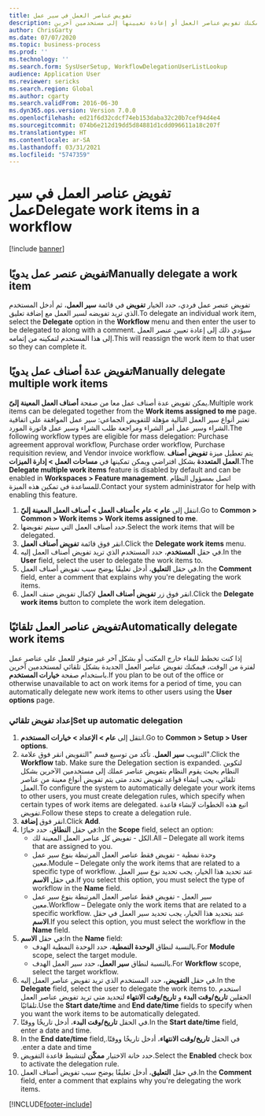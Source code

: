 ```yaml
---
title: تفويض عناصر العمل في سير عمل
description: إذا كنت تخطط للتواجد خارج المكتب مما يعني أنك لن تكون متاحًا لاتخاذ الإجراءات اللازمة على عناصر العمل، فيمكنك تفويض عناصر العمل أو إعادة تعيينها إلى مستخدمين آخرين.
author: ChrisGarty
ms.date: 07/07/2020
ms.topic: business-process
ms.prod: ''
ms.technology: ''
ms.search.form: SysUserSetup, WorkflowDelegationUserListLookup
audience: Application User
ms.reviewer: sericks
ms.search.region: Global
ms.author: cgarty
ms.search.validFrom: 2016-06-30
ms.dyn365.ops.version: Version 7.0.0
ms.openlocfilehash: ed21f6d32cdcf74eb153daba32c20b7cef94d4e4
ms.sourcegitcommit: 074b6e212d19dd5d84881d1cdd096611a18c207f
ms.translationtype: HT
ms.contentlocale: ar-SA
ms.lasthandoff: 03/31/2021
ms.locfileid: "5747359"
---
```

# <a name="delegate-work-items-in-a-workflow"></a><span data-ttu-id="42cfa-103">تفويض عناصر العمل في سير عمل</span><span class="sxs-lookup"><span data-stu-id="42cfa-103">Delegate work items in a workflow</span></span>

[!include [banner](../../includes/banner.md)]

## <a name="manually-delegate-a-work-item"></a><span data-ttu-id="42cfa-104">تفويض عنصر عمل يدويًا</span><span class="sxs-lookup"><span data-stu-id="42cfa-104">Manually delegate a work item</span></span>

<span data-ttu-id="42cfa-105">تفويض عنصر عمل فردي، حدد الخيار **تفويض** في قائمة **سير العمل**، ثم أدخل المستخدم الذي تريد تفويضه لسير العمل مع إضافة تعليق.</span><span class="sxs-lookup"><span data-stu-id="42cfa-105">To delegate an individual work item, select the **Delegate** option in the **Workflow** menu and then enter the user to be delegated to along with a comment.</span></span> <span data-ttu-id="42cfa-106">سيؤدي ذلك إلى إعادة تعيين عنصر العمل إلى هذا المستخدم لتمكينه من إتمامه.</span><span class="sxs-lookup"><span data-stu-id="42cfa-106">This will reassign the work item to that user so they can complete it.</span></span>

## <a name="manually-delegate-multiple-work-items"></a><span data-ttu-id="42cfa-107">تفويض عدة أصناف عمل يدويًا</span><span class="sxs-lookup"><span data-stu-id="42cfa-107">Manually delegate multiple work items</span></span>

<span data-ttu-id="42cfa-108">يمكن تفويض عدة أصناف عمل معا من صفحة **أصناف العمل المعينة إلىّ**.</span><span class="sxs-lookup"><span data-stu-id="42cfa-108">Multiple work items can be delegated together from the **Work items assigned to me** page.</span></span> <span data-ttu-id="42cfa-109">تعتبر أنواع سير العمل التالية مؤهلة للتفويض الجماعي: سير عمل الموافقة على اتفاقية الشراء وسير عمل أمر الشراء ومراجعة طلب الشراء وسير عمل فاتورة المورد.</span><span class="sxs-lookup"><span data-stu-id="42cfa-109">The following workflow types are eligible for mass delegation: Purchase agreement approval workflow, Purchase order workflow, Purchase requisition review, and Vendor invoice workflow.</span></span> <span data-ttu-id="42cfa-110">يتم تعطيل ميزة **تفويض أصناف العمل المتعددة** بشكل افتراضي ويمكن تمكينها في **مساحات العمل > إدارة الميزات**.</span><span class="sxs-lookup"><span data-stu-id="42cfa-110">The **Delegate multiple work items** feature is disabled by default and can be enabled in **Workspaces > Feature management**.</span></span> <span data-ttu-id="42cfa-111">اتصل بمسؤول النظام للمساعدة في تمكين هذه الميزة.</span><span class="sxs-lookup"><span data-stu-id="42cfa-111">Contact your system administrator for help with enabling this feature.</span></span>
1.  <span data-ttu-id="42cfa-112">انتقل إلى **عام > عام >أصناف العمل > أصناف العمل المعينة إليّ**.</span><span class="sxs-lookup"><span data-stu-id="42cfa-112">Go to **Common > Common > Work items > Work items assigned to me**.</span></span>
2.  <span data-ttu-id="42cfa-113">حدد أصناف العمل التي سيتم تفويضها.</span><span class="sxs-lookup"><span data-stu-id="42cfa-113">Select the work items that will be delegated.</span></span>
3.  <span data-ttu-id="42cfa-114">انقر فوق قائمة **تفويض أصناف العمل**.</span><span class="sxs-lookup"><span data-stu-id="42cfa-114">Click the **Delegate work items** menu.</span></span>
4.  <span data-ttu-id="42cfa-115">في حقل **المستخدم**، حدد المستخدم الذي تريد تفويض أصناف العمل إليه.</span><span class="sxs-lookup"><span data-stu-id="42cfa-115">In the **User** field, select the user to delegate the work items to.</span></span>
5.  <span data-ttu-id="42cfa-116">في حقل **التعليق**، أدخل تعليقًا يوضح سبب تفويض أصناف العمل.</span><span class="sxs-lookup"><span data-stu-id="42cfa-116">In the **Comment** field, enter a comment that explains why you're delegating the work items.</span></span>
6.  <span data-ttu-id="42cfa-117">انقر فوق زر **تفويض أصناف العمل** لإكمال تفويض صنف العمل.</span><span class="sxs-lookup"><span data-stu-id="42cfa-117">Click the **Delegate work items** button to complete the work item delegation.</span></span>

## <a name="automatically-delegate-work-items"></a><span data-ttu-id="42cfa-118">تفويض عناصر العمل تلقائيًا</span><span class="sxs-lookup"><span data-stu-id="42cfa-118">Automatically delegate work items</span></span>

<span data-ttu-id="42cfa-119">إذا كنت تخطط للبقاء خارج المكتب أو بشكل آخر غير متوفر للعمل على عناصر عمل لفترة من الوقت، فيمكنك تفويض عناصر العمل الجديدة بشكل تلقائي لمستخدمين آخرين باستخدام صفحة **خيارات المستخدم**.</span><span class="sxs-lookup"><span data-stu-id="42cfa-119">If you plan to be out of the office or otherwise unavailable to act on work items for a period of time, you can automatically delegate new work items to other users using the **User options** page.</span></span>

### <a name="set-up-automatic-delegation"></a><span data-ttu-id="42cfa-120">إعداد تفويض تلقائي</span><span class="sxs-lookup"><span data-stu-id="42cfa-120">Set up automatic delegation</span></span>
1. <span data-ttu-id="42cfa-121">انتقل إلى **عام > الإعداد > خيارات المستخدم**.</span><span class="sxs-lookup"><span data-stu-id="42cfa-121">Go to **Common > Setup > User options**.</span></span>
2. <span data-ttu-id="42cfa-122">انقر فوق علامة‏‎ التبويب **سير العمل**. تأكد من توسيع قسم "التفويض".</span><span class="sxs-lookup"><span data-stu-id="42cfa-122">Click the **Workflow** tab. Make sure the Delegation section is expanded.</span></span> <span data-ttu-id="42cfa-123">لتكوين النظام بحيث يقوم النظام بتفويض عناصر عملك إلى مستخدمين الآخرين بشكل تلقائي، يجب إنشاء قواعد تفويض تحدد متى يتم تفويض أنواع معينة من عناصر العمل.</span><span class="sxs-lookup"><span data-stu-id="42cfa-123">To configure the system to automatically delegate your work items to other users, you must create delegation rules, which specify when certain types of work items are delegated.</span></span> <span data-ttu-id="42cfa-124">اتبع هذه الخطوات لإنشاء قاعدة تفويض.</span><span class="sxs-lookup"><span data-stu-id="42cfa-124">Follow these steps to create a delegation rule.</span></span>  
3. <span data-ttu-id="42cfa-125">انقر فوق **إضافة**.</span><span class="sxs-lookup"><span data-stu-id="42cfa-125">Click **Add**.</span></span>
4. <span data-ttu-id="42cfa-126">في حقل **النطاق**، حدد خيارًا:</span><span class="sxs-lookup"><span data-stu-id="42cfa-126">In the **Scope** field, select an option:</span></span>
    - <span data-ttu-id="42cfa-127">الكل - تفويض كل عناصر العمل المعينة لك.</span><span class="sxs-lookup"><span data-stu-id="42cfa-127">All – Delegate all work items that are assigned to you.</span></span>
    - <span data-ttu-id="42cfa-128">وحدة نمطية - تفويض فقط عناصر العمل المرتبطة بنوع سير عمل معين.</span><span class="sxs-lookup"><span data-stu-id="42cfa-128">Module – Delegate only the work items that are related to a specific type of workflow.</span></span> <span data-ttu-id="42cfa-129">عند تحديد هذا الخيار، يجب تحديد نوع سير العمل في حقل **الاسم**.</span><span class="sxs-lookup"><span data-stu-id="42cfa-129">If you select this option, you must select the type of workflow in the **Name** field.</span></span>
    - <span data-ttu-id="42cfa-130">سير العمل - تفويض فقط عناصر العمل المرتبطة بنوع سير عمل معين.</span><span class="sxs-lookup"><span data-stu-id="42cfa-130">Workflow – Delegate only the work items that are related to a specific workflow.</span></span> <span data-ttu-id="42cfa-131">عند بتحديد هذا الخيار، يجب تحديد سير العمل في حقل **الاسم**.</span><span class="sxs-lookup"><span data-stu-id="42cfa-131">If you select this option, you must select the workflow in the **Name** field.</span></span>  
5. <span data-ttu-id="42cfa-132">في حقل **الاسم**:</span><span class="sxs-lookup"><span data-stu-id="42cfa-132">In the **Name** field:</span></span>
    - <span data-ttu-id="42cfa-133">بالنسبة لنطاق **الوحدة النمطية**، حدد الوحدة النمطية الهدف.</span><span class="sxs-lookup"><span data-stu-id="42cfa-133">For **Module** scope, select the target module.</span></span>
    - <span data-ttu-id="42cfa-134">بالنسبة لنطاق **سير العمل**، حدد سير العمل الهدف.</span><span class="sxs-lookup"><span data-stu-id="42cfa-134">For **Workflow** scope, select the target workflow.</span></span>
6. <span data-ttu-id="42cfa-135">في حقل **التفويض**، حدد المستخدم الذي تريد تفويض عناصر العمل إليه.</span><span class="sxs-lookup"><span data-stu-id="42cfa-135">In the **Delegate** field, select the user to delegate the work items to.</span></span> <span data-ttu-id="42cfa-136">استخدم الحقلين **تاريخ/وقت البدء** و **تاريخ/وقت الانتهاء** لتحديد متى تريد تفويض عناصر العمل تلقائيًا.</span><span class="sxs-lookup"><span data-stu-id="42cfa-136">Use the **Start date/time** and **End date/time** fields to specify when you want the work items to be automatically delegated.</span></span>  
7. <span data-ttu-id="42cfa-137">في الحقل **تاريخ/وقت البدء**، أدخل تاريخًا ووقتًا.</span><span class="sxs-lookup"><span data-stu-id="42cfa-137">In the **Start date/time** field, enter a date and time.</span></span>
8. <span data-ttu-id="42cfa-138">في الحقل **‏‫تاريخ/وقت الانتهاء**، أدخل تاريخًا ووقتًا.</span><span class="sxs-lookup"><span data-stu-id="42cfa-138">In the **End date/time** field, enter a date and time.</span></span>
9. <span data-ttu-id="42cfa-139">حدد خانة الاختيار **ممكّن‬** لتنشيط قاعدة التفويض.</span><span class="sxs-lookup"><span data-stu-id="42cfa-139">Select the **Enabled** check box to activate the delegation rule.</span></span> 
10. <span data-ttu-id="42cfa-140">في حقل **التعليق**، أدخل تعليقًا يوضح سبب تفويض أصناف العمل.</span><span class="sxs-lookup"><span data-stu-id="42cfa-140">In the **Comment** field, enter a comment that explains why you're delegating the work items.</span></span>


[!INCLUDE[footer-include](../../../../includes/footer-banner.md)]